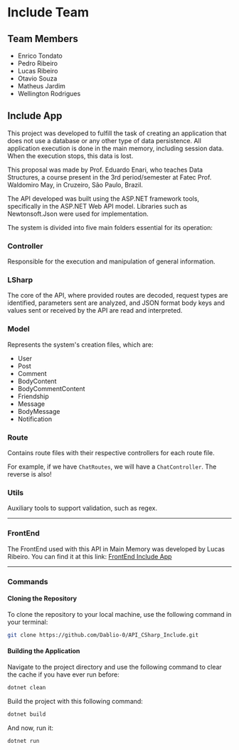 # Include Team

## Team Members

- Enrico Tondato
- Pedro Ribeiro
- Lucas Ribeiro
- Otavio Souza
- Matheus Jardim
- Wellington Rodrigues

## Include App

This project was developed to fulfill the task of creating an application that does not use a database or any other type of data persistence. All application execution is done in the main memory, including session data. When the execution stops, this data is lost.

This proposal was made by Prof. Eduardo Enari, who teaches Data Structures, a course present in the 3rd period/semester at Fatec Prof. Waldomiro May, in Cruzeiro, São Paulo, Brazil.

The API developed was built using the ASP.NET framework tools, specifically in the ASP.NET Web API model. Libraries such as Newtonsoft.Json were used for implementation.

The system is divided into five main folders essential for its operation:

### Controller
Responsible for the execution and manipulation of general information.

### LSharp
The core of the API, where provided routes are decoded, request types are identified, parameters sent are analyzed, and JSON format body keys and values sent or received by the API are read and interpreted.

### Model
Represents the system's creation files, which are:

- User
- Post
- Comment
- BodyContent
- BodyCommentContent
- Friendship
- Message
- BodyMessage
- Notification

### Route
Contains route files with their respective controllers for each route file.

For example, if we have `ChatRoutes`, we will have a `ChatController`. The reverse is also!

### Utils
Auxiliary tools to support validation, such as regex.

---

### FrontEnd

The FrontEnd used with this API in Main Memory was developed by Lucas Ribeiro. You can find it at this link:
[FrontEnd Include App](https://github.com/Lucas-RCS/include-frontend)

---

### Commands

#### Cloning the Repository

To clone the repository to your local machine, use the following command in your terminal:

```bash
git clone https://github.com/Dablio-0/API_CSharp_Include.git
```

#### Building the Application
Navigate to the project directory and use the following command to clear the cache if you have ever run before:
```bash
dotnet clean
```

Build the project with this following command:
```bash
dotnet build
```

And now, run it:
```bash 
dotnet run
```
